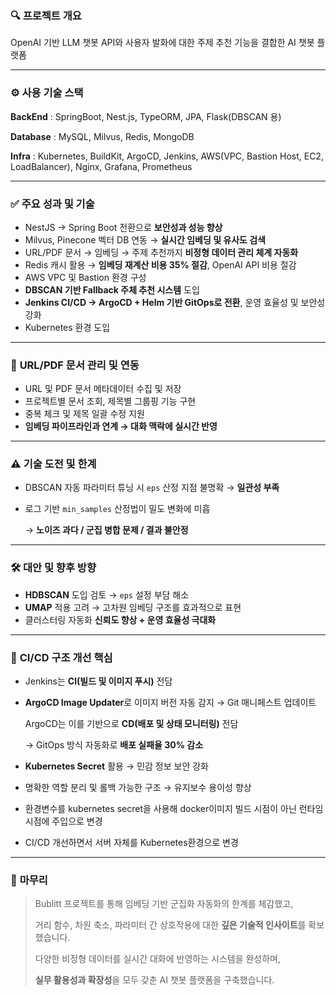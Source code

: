### 🔍 **프로젝트 개요**

OpenAI 기반 LLM 챗봇 API와 사용자 발화에 대한 주제 추천 기능을 결합한 AI 챗봇 플랫폼

---

### ⚙️ 사용 기술 스택
**BackEnd** : SpringBoot, Nest.js, TypeORM, JPA, Flask(DBSCAN 용)

**Database** : MySQL, Milvus, Redis, MongoDB

**Infra** : Kubernetes, BuildKit, ArgoCD, Jenkins, AWS(VPC, Bastion Host, EC2, LoadBalancer), Nginx, Grafana, Prometheus

---

### ✅ **주요 성과 및 기술**

- NestJS → Spring Boot 전환으로 **보안성과 성능 향상**
- Milvus, Pinecone 벡터 DB 연동 → **실시간 임베딩 및 유사도 검색**
- URL/PDF 문서 → 임베딩 → 주제 추천까지 **비정형 데이터 관리 체계 자동화**
- Redis 캐시 활용 → **임베딩 재계산 비용 35% 절감**, OpenAI API 비용 절감
- AWS VPC 및 Bastion 환경 구성
- **DBSCAN 기반 Fallback 주체 추천 시스템** 도입
- **Jenkins CI/CD → ArgoCD + Helm 기반 GitOps로 전환**, 운영 효율성 및 보안성 강화
- Kubernetes 환경 도입

---

### 📂 **URL/PDF 문서 관리 및 연동**

- URL 및 PDF 문서 메타데이터 수집 및 저장
- 프로젝트별 문서 조회, 제목별 그룹핑 기능 구현
- 중복 체크 및 제목 일괄 수정 지원
- **임베딩 파이프라인과 연계 → 대화 맥락에 실시간 반영**

---

### ⚠️ **기술 도전 및 한계**

- DBSCAN 자동 파라미터 튜닝 시 `eps` 산정 지점 불명확 → **일관성 부족**
- 로그 기반 `min_samples` 산정법이 밀도 변화에 미흡
    
    → **노이즈 과다 / 군집 병합 문제 / 결과 불안정**
    

---

### 🛠️ **대안 및 향후 방향**

- **HDBSCAN** 도입 검토 → `eps` 설정 부담 해소
- **UMAP** 적용 고려 → 고차원 임베딩 구조를 효과적으로 표현
- 클러스터링 자동화 **신뢰도 향상 + 운영 효율성 극대화**

---

### 🔁 **CI/CD 구조 개선 핵심**

- Jenkins는 **CI(빌드 및 이미지 푸시)** 전담
- **ArgoCD Image Updater**로 이미지 버전 자동 감지 → Git 매니페스트 업데이트
    
    ArgoCD는 이를 기반으로 **CD(배포 및 상태 모니터링)** 전담
    
    → GitOps 방식 자동화로 **배포 실패율 30% 감소**
    
- **Kubernetes Secret** 활용 → 민감 정보 보안 강화
- 명확한 역할 분리 및 롤백 가능한 구조 → 유지보수 용이성 향상
- 환경변수를 kubernetes secret을 사용해 docker이미지 빌드 시점이 아닌 런타임 시점에 주입으로 변경
- CI/CD 개선하면서 서버 자체를 Kubernetes환경으로 변경

---

### 🧩 **마무리**

> Bublitt 프로젝트를 통해 임베딩 기반 군집화 자동화의 한계를 체감했고,
> 
> 
> 거리 함수, 차원 축소, 파라미터 간 상호작용에 대한 **깊은 기술적 인사이트**를 확보했습니다.
> 
> 다양한 비정형 데이터를 실시간 대화에 반영하는 시스템을 완성하며,
> 
> **실무 활용성과 확장성**을 모두 갖춘 AI 챗봇 플랫폼을 구축했습니다.
>